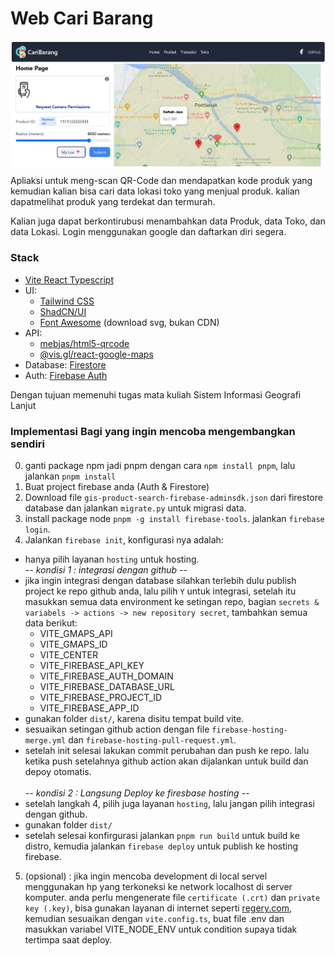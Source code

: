 # Web Cari Barang
<img align="center" src="https://raw.githubusercontent.com/Leo42night/Leo42night/main/img/cari-barang.png" />

Apliaksi untuk meng-scan QR-Code dan mendapatkan kode produk yang kemudian kalian bisa cari data lokasi toko yang menjual produk. kalian dapatmelihat produk yang terdekat dan termurah. 

Kalian juga dapat berkontirubusi menambahkan data Produk, data Toko, dan data Lokasi. Login menggunakan google dan daftarkan diri segera.

### Stack
- [Vite React Typescript](https://vite.dev/guide/)
- UI: 
  - [Tailwind CSS](https://tailwindcss.com/)
  - [ShadCN/UI](https://ui.shadcn.com/)
  - [Font Awesome](https://fontawesome.com/) (download svg, bukan CDN)
- API:
  - [mebjas/html5-qrcode](https://github.com/mebjas/html5-qrcode)
  - [@vis.gl/react-google-maps](https://visgl.github.io/react-google-maps/)
- Database: [Firestore](https://firebase.google.com/docs/firestore) 
- Auth: [Firebase Auth](https://firebase.google.com/docs/auth)

Dengan tujuan memenuhi tugas mata kuliah Sistem Informasi Geografi Lanjut

### Implementasi Bagi yang ingin mencoba mengembangkan sendiri
0. ganti package npm jadi pnpm dengan cara `npm install pnpm`, lalu jalankan `pnpm install`
1. Buat project firebase anda (Auth & Firestore)
2. Download file `gis-product-search-firebase-adminsdk.json` dari firestore database dan jalankan `migrate.py` untuk migrasi data.
3. install package node `pnpm -g install firebase-tools`. jalankan `firebase login`.
4. Jalankan `firebase init`, konfigurasi nya adalah:
- hanya pilih layanan `hosting` untuk hosting.
<br/> <i>-- kondisi 1 : integrasi dengan github  --</i>
- jika ingin integrasi dengan database silahkan terlebih dulu publish project ke repo github anda, lalu pilih `Y` untuk integrasi, setelah itu masukkan semua data environment ke setingan repo, bagian `secrets & variabels -> actions -> new repository secret`, tambahkan semua data berikut:
  - VITE_GMAPS_API 
  - VITE_GMAPS_ID
  - VITE_CENTER
  - VITE_FIREBASE_API_KEY
  - VITE_FIREBASE_AUTH_DOMAIN
  - VITE_FIREBASE_DATABASE_URL
  - VITE_FIREBASE_PROJECT_ID
  - VITE_FIREBASE_APP_ID
- gunakan folder `dist/`, karena disitu tempat build vite.
- sesuaikan setingan github action dengan file `firebase-hosting-merge.yml` dan `firebase-hosting-pull-request.yml`. 
- setelah init selesai lakukan commit perubahan dan push ke repo. lalu ketika push setelahnya github action akan dijalankan untuk build dan depoy otomatis.
<br/><br/> <i>-- kondisi 2 : Langsung Deploy ke firesbase hosting  --</i>
- setelah langkah 4, pilih juga layanan `hosting`, lalu jangan pilih integrasi dengan github.
- gunakan folder `dist/`
- setelah selesai konfirgurasi jalankan `pnpm run build` untuk build ke distro, kemudia jalankan `firebase deploy` untuk publish ke hosting firebase. 
5. (opsional) : jika ingin mencoba development di local servel menggunakan hp yang terkoneksi ke network localhost di server komputer. anda perlu mengenerate file `certificate (.crt)` dan `private key (.key)`, bisa gunakan layanan di internet seperti [regery.com](https://regery.com/en/security/ssl-tools/self-signed-certificate-generator), kemudian sesuaikan dengan `vite.config.ts`, buat file .env dan masukkan variabel VITE_NODE_ENV untuk condition supaya tidak tertimpa saat deploy.
